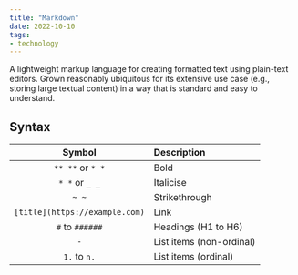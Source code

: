 ```yaml
---
title: "Markdown"
date: 2022-10-10
tags:
- technology
---
```


A lightweight markup language for creating formatted text using plain-text editors. Grown reasonably ubiquitous for its extensive use case (e.g., storing large textual content) in a way that is standard and easy to understand.

## Syntax

| Symbol | Description |
|:-------:|:------------|
| `** **` or `* *`  | Bold        |
| `* *` or `_ _`   | Italicise   |
| `~ ~` | Strikethrough |
| `[title](https://example.com)` | Link |
| `#` to `######` | Headings (H1 to H6) |
| `-` | List items (non-ordinal)
| `1.` to `n.` | List items (ordinal)